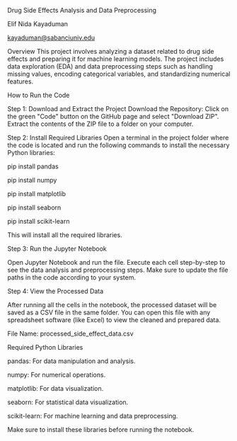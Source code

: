 Drug Side Effects Analysis and Data Preprocessing

Elif Nida Kayaduman

kayaduman@sabanciuniv.edu

Overview
This project involves analyzing a dataset related to drug side effects and preparing it for machine learning models. The project includes data exploration (EDA) and data preprocessing steps such as handling missing values, encoding categorical variables, and standardizing numerical features.

How to Run the Code

Step 1: Download and Extract the Project
Download the Repository: Click on the green "Code" button on the GitHub page and select "Download ZIP". Extract the contents of the ZIP file to a folder on your computer.

Step 2: Install Required Libraries
Open a terminal in the project folder where the code is located and run the following commands to install the necessary Python libraries:

pip install pandas

pip install numpy

pip install matplotlib

pip install seaborn

pip install scikit-learn

This will install all the required libraries.

Step 3: Run the Jupyter Notebook

Open Jupyter Notebook and run the file. Execute each cell step-by-step to see the data analysis and preprocessing steps.
Make sure to update the file paths in the code according to your system.


Step 4: View the Processed Data

After running all the cells in the notebook, the processed dataset will be saved as a CSV file in the same folder. You can open this file with any spreadsheet software (like Excel) to view the cleaned and prepared data.

File Name: processed_side_effect_data.csv

Required Python Libraries

pandas: For data manipulation and analysis.

numpy: For numerical operations.

matplotlib: For data visualization.

seaborn: For statistical data visualization.

scikit-learn: For machine learning and data preprocessing.

Make sure to install these libraries before running the notebook.
